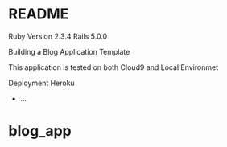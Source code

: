# README


Ruby Version 2.3.4
Rails 5.0.0

Building a Blog Application Template

This application is tested on both Cloud9 and Local Environmet

Deployment Heroku 


* ...
# blog_app
